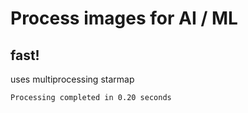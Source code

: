 # Process images for AI / ML

## fast!

uses multiprocessing starmap

`Processing completed in 0.20 seconds`
